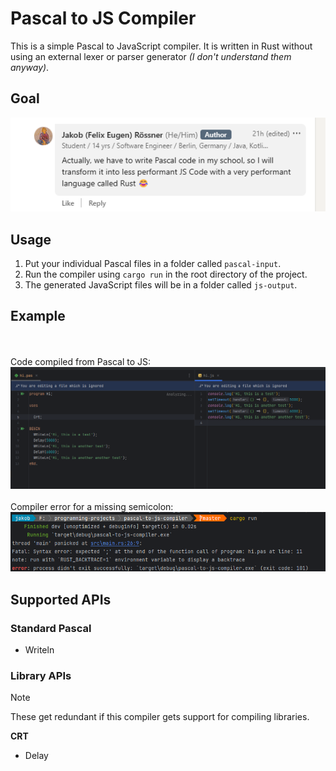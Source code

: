 # Pascal to JS Compiler

This is a simple Pascal to JavaScript compiler. It is written in Rust without using an external lexer or parser
generator _(I don't understand them anyway)_.

## Goal

![Funny LinkedIn Post](readme-files/funny-linkedin-post.png)

## Usage

1. Put your individual Pascal files in a folder called `pascal-input`.
2. Run the compiler using `cargo run` in the root directory of the project.
3. The generated JavaScript files will be in a folder called `js-output`.

## Example

<br><br>
Code compiled from Pascal to JS: <br>
![Example](readme-files/example.png)
<br><br>
Compiler error for a missing semicolon: <br>
![Error](readme-files/example-error.png)

## Supported APIs

### Standard Pascal

- Writeln

### Library APIs

> [!NOTE]  
> These get redundant if this compiler gets support for compiling libraries.

**CRT**

- Delay